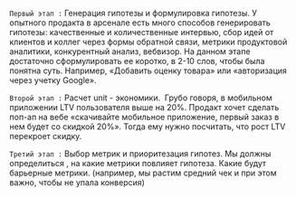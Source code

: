 `Первый этап :` Генерация гипотезы и формулировка гипотезы. У опытного продакта в арсенале есть много способов генерировать гипотезы: качественные и количественные интервью, сбор идей от клиентов и коллег через формы обратной связи, метрики продуктовой аналитики, конкурентный анализ, вебвизор. На данном этапе достаточно сформулировать ее коротко, в 2-10 слов, чтобы была понятна суть. Например, «Добавить оценку товара» или «авторизация через учетку Google».

`Второй этап :` Расчет unit - экономики.  Грубо говоря, в мобильном приложении LTV пользователя выше на 20%. Продакт хочет сделать поп-ап на вебе «скачивайте мобильное приложение, первый заказ в нем будет со скидкой 20%». Тогда ему нужно посчитать, что рост LTV перекроет скидку. 

`Третий этап :` Выбор метрик и приоритезация гипотез. Мы должны определиться , на какие метрики повлияет гипотеза. Какие будут барьерные метрики. (например, мы растим средний чек и при этом важно, чтобы не упала конверсия) 

